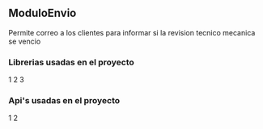## ModuloEnvio

Permite correo a los clientes para informar si la revision tecnico mecanica se vencio

### Librerias usadas en el proyecto
1
2
3


### Api's usadas en el proyecto
1
2
